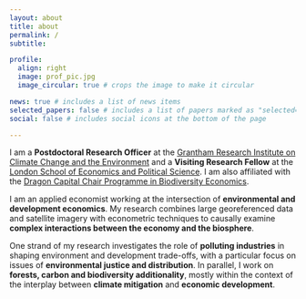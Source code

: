 ```yaml
---
layout: about
title: about
permalink: /
subtitle: 

profile:
  align: right
  image: prof_pic.jpg
  image_circular: true # crops the image to make it circular

news: true # includes a list of news items
selected_papers: false # includes a list of papers marked as "selected={true}"
social: false # includes social icons at the bottom of the page

---
```


I am a **Postdoctoral Research Officer** at the [Grantham Research Institute on Climate Change and the Environment](https://www.lse.ac.uk/granthaminstitute/) and a **Visiting Research Fellow** at the [London School of Economics and Political Science](https://www.lse.ac.uk/geography-and-environment). I am also affiliated with the [Dragon Capital Chair Programme in Biodiversity Economics](https://www.dragonchair.org.uk/).

I am an applied economist working at the intersection of **environmental and development economics**. My research combines large georeferenced data and satellite imagery with econometric techniques to causally examine **complex interactions between the economy and the biosphere**.

One strand of my research investigates the role of **polluting industries** in shaping environment and development trade-offs, with a particular focus on issues of **environmental justice and distribution**. In parallel, I work on **forests, carbon and biodiversity additionality**, mostly within the context of the interplay between **climate mitigation** and **economic development**. 
